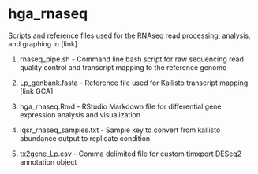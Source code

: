 # hga_rnaseq
Scripts and reference files used for the RNAseq read processing, analysis, and graphing in [link]

1. rnaseq_pipe.sh - Command line bash script for raw sequencing read quality control and transcript mapping to the reference genome
2. Lp_genbank.fasta - Reference file used for Kallisto transcript mapping [link GCA]

3. hga_rnaseq.Rmd - RStudio Markdown file for differential gene expression analysis and visualization
4. lqsr_rnaseq_samples.txt - Sample key to convert from kallisto abundance output to replicate condition
5. tx2gene_Lp.csv - Comma delimited file for custom timxport DESeq2 annotation object
